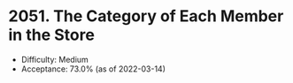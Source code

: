 # 2051. The Category of Each Member in the Store
- Difficulty: Medium
- Acceptance: 73.0% (as of 2022-03-14)
